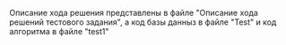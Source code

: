 Описание хода решения представлены в файле "Описание xода решений тестового задания", 
а код базы данныз в файле "Test" и код алгоритма в файле "test1"
